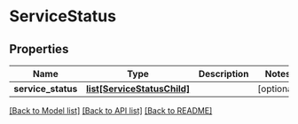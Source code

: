 # ServiceStatus

## Properties
Name | Type | Description | Notes
------------ | ------------- | ------------- | -------------
**service_status** | [**list[ServiceStatusChild]**](ServiceStatusChild.md) |  | [optional] 

[[Back to Model list]](../README.md#documentation-for-models) [[Back to API list]](../README.md#documentation-for-api-endpoints) [[Back to README]](../README.md)


